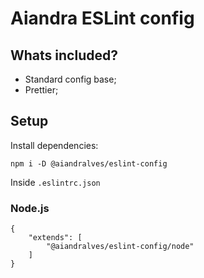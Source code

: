 # Aiandra ESLint config

## Whats included?

-   Standard config base;
-   Prettier;

## Setup

Install dependencies:

```
npm i -D @aiandralves/eslint-config
```

Inside `.eslintrc.json`

### Node.js

```
{
    "extends": [
        "@aiandralves/eslint-config/node"
    ]
}
```
